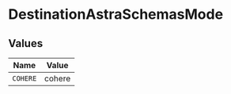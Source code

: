 # DestinationAstraSchemasMode


## Values

| Name     | Value    |
| -------- | -------- |
| `COHERE` | cohere   |